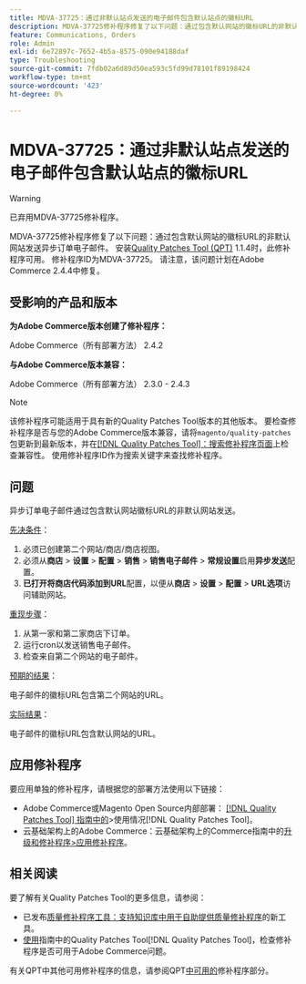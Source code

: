 ```yaml
---
title: MDVA-37725：通过非默认站点发送的电子邮件包含默认站点的徽标URL
description: MDVA-37725修补程序修复了以下问题：通过包含默认网站的徽标URL的非默认网站发送异步订单电子邮件。
feature: Communications, Orders
role: Admin
exl-id: 6e72897c-7652-4b5a-8575-090e94188daf
type: Troubleshooting
source-git-commit: 7fdb02a6d89d50ea593c5fd99d78101f89198424
workflow-type: tm+mt
source-wordcount: '423'
ht-degree: 0%

---
```


# MDVA-37725：通过非默认站点发送的电子邮件包含默认站点的徽标URL

>[!WARNING]
>
> 已弃用MDVA-37725修补程序。

MDVA-37725修补程序修复了以下问题：通过包含默认网站的徽标URL的非默认网站发送异步订单电子邮件。 安装[Quality Patches Tool (QPT)](https://experienceleague.adobe.com/zh-hans/docs/commerce-operations/tools/quality-patches-tool/quality-patches-tool-to-self-serve-quality-patches) 1.1.4时，此修补程序可用。 修补程序ID为MDVA-37725。 请注意，该问题计划在Adobe Commerce 2.4.4中修复。

## 受影响的产品和版本

**为Adobe Commerce版本创建了修补程序：**

Adobe Commerce（所有部署方法） 2.4.2

**与Adobe Commerce版本兼容：**

Adobe Commerce（所有部署方法） 2.3.0 - 2.4.3

>[!NOTE]
>
>该修补程序可能适用于具有新的Quality Patches Tool版本的其他版本。 要检查修补程序是否与您的Adobe Commerce版本兼容，请将`magento/quality-patches`包更新到最新版本，并在[[!DNL Quality Patches Tool]：搜索修补程序页面](https://experienceleague.adobe.com/zh-hans/docs/commerce-operations/tools/quality-patches-tool/quality-patches-tool-to-self-serve-quality-patches)上检查兼容性。 使用修补程序ID作为搜索关键字来查找修补程序。

## 问题

异步订单电子邮件通过包含默认网站徽标URL的非默认网站发送。

<u>先决条件</u>：

1. 必须已创建第二个网站/商店/商店视图。
1. 必须从&#x200B;**商店** > **设置** > **配置** > **销售** > **销售电子邮件** > **常规设置**&#x200B;启用&#x200B;**异步发送**&#x200B;配置。
1. **已打开将商店代码添加到URL**&#x200B;配置，以便从&#x200B;**商店** > **设置** > **配置** > **URL选项**&#x200B;访问辅助网站。

<u>重现步骤</u>：

1. 从第一家和第二家商店下订单。
1. 运行cron以发送销售电子邮件。
1. 检查来自第二个网站的电子邮件。

<u>预期的结果</u>：

电子邮件的徽标URL包含第二个网站的URL。

<u>实际结果</u>：

电子邮件的徽标URL包含默认网站的URL。

## 应用修补程序

要应用单独的修补程序，请根据您的部署方法使用以下链接：

* Adobe Commerce或Magento Open Source内部部署： [[!DNL Quality Patches Tool] 指南中的](/help/tools/quality-patches-tool/usage.md)>使用情况[!DNL Quality Patches Tool]。
* 云基础架构上的Adobe Commerce：云基础架构上的Commerce指南中的[升级和修补程序>应用修补程序](https://experienceleague.adobe.com/docs/commerce-cloud-service/user-guide/develop/upgrade/apply-patches.html?lang=zh-Hans)。

## 相关阅读

要了解有关Quality Patches Tool的更多信息，请参阅：

* 已发布[质量修补程序工具：支持知识库中用于自助提供质量修补程序](https://experienceleague.adobe.com/zh-hans/docs/commerce-operations/tools/quality-patches-tool/quality-patches-tool-to-self-serve-quality-patches)的新工具。
* [使用](/help/tools/quality-patches-tool/patches-available-in-qpt/check-patch-for-magento-issue-with-magento-quality-patches.md)指南中的Quality Patches Tool[!DNL Quality Patches Tool]，检查修补程序是否可用于Adobe Commerce问题。

有关QPT中其他可用修补程序的信息，请参阅QPT[中可用的](https://experienceleague.adobe.com/tools/commerce-quality-patches/index.html?lang=zh-Hans)修补程序部分。
